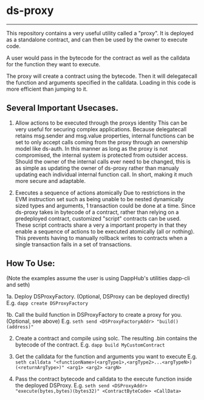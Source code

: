 # ds-proxy
___

This repository contains a very useful utility called a "proxy".
It is deployed as a standalone contract, and can then be used by the owner to execute code.

A user would pass in the bytecode for the contract as well as the calldata for the function they want to execute.

The proxy will create a contract using the bytecode. Then it will delegatecall the function and arguments specified in the calldata.
Loading in this code is more efficient than jumping to it.

## Several Important Usecases.

1. Allow actions to be executed through the proxys identity
This can be very useful for securing complex applications. Because delegatecall retains msg.sender and msg.value properties, internal functions can be set to only accept calls coming from the proxy through an ownership model like ds-auth. In this manner as long as the proxy is not compromised, the internal system is protected from outsider access. Should the owner of the internal calls ever need to be changed, this is as simple as updating the owner of ds-proxy rather than manualy updating each individual internal function call. In short, making it much more secure and adaptable.

2. Executes a sequence of actions atomically
Due to restrictions in the EVM instruction set such as being unable to be nested dynamically sized types and arguments, 1 transaction could be done at a time. Since ds-proxy takes in bytecode of a contract, rather than relying on a predeployed contract, customized "script" contracts can be used. These script contracts share a very a important property in that they enable a sequence of actions to be executed atomically (all or nothing). This prevents having to manually rollback writes to contracts when a single transaction fails in a set of transactions.

## How To Use:
(Note the examples assume the user is using DappHub's utilities dapp-cli and seth)

1a. Deploy DSProxyFactory. (Optional, DSProxy can be deployed directly)
    E.g. `dapp create DSProxyFactory`    

1b. Call the build function in DSProxyFactory to create a proxy for you. (Optional, see above)
    E.g. `seth send <DSProxyFactoryAddr> "build()(address)"`

2. Create a contract and compile using solc.
The resulting .bin contains the bytecode of the contract.
    E.g. `dapp build MyCustomContract`

3. Get the calldata for the function and arguments you want to execute
   E.g. `seth calldata "<functionName>(<argType1>,<argType2>...<argTypeN>)(<returnArgType>)" <arg1> <arg2> <argN>`

4. Pass the contract bytecode and calldata to the execute function inside the deployed DSProxy.
   E.g. `seth send <DSProxyAddr> "execute(bytes,bytes)(bytes32)" <ContractByteCode> <CallData>`
   


